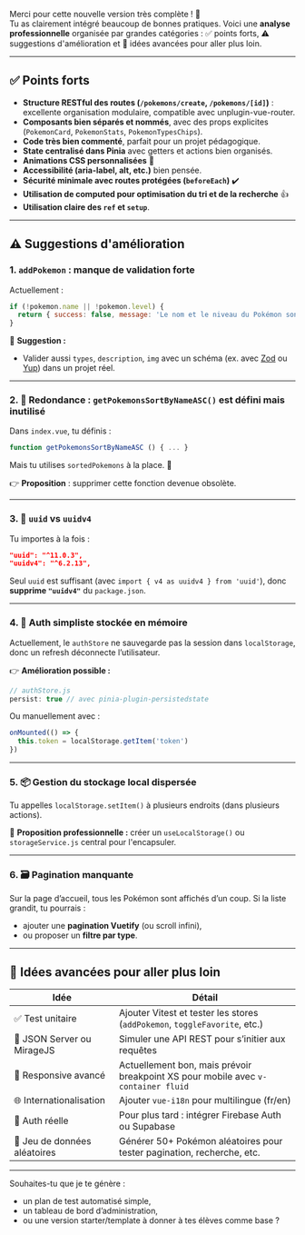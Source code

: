 Merci pour cette nouvelle version très complète ! 👏  
Tu as clairement intégré beaucoup de bonnes pratiques. Voici une **analyse professionnelle** organisée par grandes catégories : ✅ points forts, ⚠️ suggestions d'amélioration et 🧠 idées avancées pour aller plus loin.

---

## ✅ Points forts

- **Structure RESTful des routes (`/pokemons/create`, `/pokemons/[id]`)** : excellente organisation modulaire, compatible avec unplugin-vue-router.
- **Composants bien séparés et nommés**, avec des props explicites (`PokemonCard`, `PokemonStats`, `PokemonTypesChips`).
- **Code très bien commenté**, parfait pour un projet pédagogique.
- **State centralisé dans Pinia** avec getters et actions bien organisés.
- **Animations CSS personnalisées** 🎨
- **Accessibilité (aria-label, alt, etc.)** bien pensée.
- **Sécurité minimale avec routes protégées (`beforeEach`)** ✔️
- **Utilisation de computed pour optimisation du tri et de la recherche** 👍
- **Utilisation claire des `ref` et `setup`**.

---

## ⚠️ Suggestions d'amélioration

### 1. `addPokemon` : manque de validation forte

Actuellement :
```js
if (!pokemon.name || !pokemon.level) {
  return { success: false, message: 'Le nom et le niveau du Pokémon sont obligatoires' }
}
```

🔧 **Suggestion :**
- Valider aussi `types`, `description`, `img` avec un schéma (ex. avec [Zod](https://zod.dev/) ou [Yup](https://github.com/jquense/yup)) dans un projet réel.

---

### 2. 🔄 Redondance : `getPokemonsSortByNameASC()` est défini mais inutilisé

Dans `index.vue`, tu définis :

```js
function getPokemonsSortByNameASC () { ... }
```

Mais tu utilises `sortedPokemons` à la place. 🔁

👉 **Proposition** : supprimer cette fonction devenue obsolète.

---

### 3. 🧼 `uuid` vs `uuidv4`

Tu importes à la fois :

```json
"uuid": "^11.0.3",
"uuidv4": "^6.2.13",
```

Seul `uuid` est suffisant (avec `import { v4 as uuidv4 } from 'uuid'`), donc **supprime `"uuidv4"`** du `package.json`.

---

### 4. 🔐 Auth simpliste stockée en mémoire

Actuellement, le `authStore` ne sauvegarde pas la session dans `localStorage`, donc un refresh déconnecte l’utilisateur.

👉 **Amélioration possible :**
```js
// authStore.js
persist: true // avec pinia-plugin-persistedstate
```

Ou manuellement avec :
```js
onMounted(() => {
  this.token = localStorage.getItem('token')
})
```

---

### 5. 📦 Gestion du stockage local dispersée

Tu appelles `localStorage.setItem()` à plusieurs endroits (dans plusieurs actions).

🔧 **Proposition professionnelle :** créer un `useLocalStorage()` ou `storageService.js` central pour l'encapsuler.

---

### 6. 🗃️ Pagination manquante

Sur la page d’accueil, tous les Pokémon sont affichés d’un coup. Si la liste grandit, tu pourrais :

- ajouter une **pagination Vuetify** (ou scroll infini),
- ou proposer un **filtre par type**.

---

## 🧠 Idées avancées pour aller plus loin

| Idée | Détail |
|------|--------|
| ✅ Test unitaire | Ajouter Vitest et tester les stores (`addPokemon`, `toggleFavorite`, etc.) |
| 💾 JSON Server ou MirageJS | Simuler une API REST pour s’initier aux requêtes |
| 📱 Responsive avancé | Actuellement bon, mais prévoir breakpoint XS pour mobile avec `v-container fluid` |
| 🌐 Internationalisation | Ajouter `vue-i18n` pour multilingue (fr/en) |
| 🔐 Auth réelle | Pour plus tard : intégrer Firebase Auth ou Supabase |
| 🧪 Jeu de données aléatoires | Générer 50+ Pokémon aléatoires pour tester pagination, recherche, etc. |

---

Souhaites-tu que je te génère :
- un plan de test automatisé simple,
- un tableau de bord d’administration,
- ou une version starter/template à donner à tes élèves comme base ?
